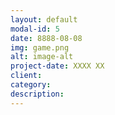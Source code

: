 ```yaml
---
layout: default
modal-id: 5
date: 8888-08-08
img: game.png
alt: image-alt
project-date: XXXX XX
client:
category:
description:
---
```

